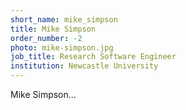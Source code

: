 ```yaml
---
short_name: mike_simpson
title: Mike Simpson
order_number: -2
photo: mike-simpson.jpg
job_title: Research Software Engineer
institution: Newcastle University
---
```


Mike Simpson...
